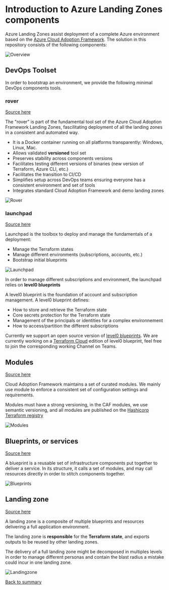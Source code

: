 # Introduction to Azure Landing Zones components

Azure Landing Zones assist deployment of a complete Azure environment based on the [Azure Cloud Adoption Framework](https://docs.microsoft.com/en-us/azure/cloud-adoption-framework/). The solution in this repository consists of the following components:

![Overview](../../_pictures/code_architecture/components.png)

## DevOps Toolset

In order to bootstrap an environment, we provide the following minimal DevOps components tools.

### rover

[Source here](https://github.com/aztfmod/rover)

The "rover" is part of the fundamental tool set of the Azure Cloud Adoption Framework Landing Zones, fascilitating deployment of all the landing zones in a consistent and automated way.

+ It is a Docker container running on all platforms transparently: Windows, Linux, Mac.
+ Allows validated **versioned** tool set
+ Preserves stability across components versions
+ Facilitates testing different versions of binaries (new version of Terraform, Azure CLI, etc.)
+ Facilitates the transition to CI/CD
+ Simplifies setup across DevOps teams ensuring everyone has a consistent environment and set of tools
+ Integrates standard Cloud Adoption Framework and demo landing zones

![Rover](../../_pictures/code_architecture/rover.png)

### launchpad

[Source here](https://github.com/aztfmod/level0)

Launchpad is the toolbox to deploy and manage the fundamentals of a deployment:

+ Manage the Terraform states
+ Manage different environments (subscriptions, accounts, etc.)
+ Bootstrap initial blueprints

![Launchpad](../../_pictures/code_architecture/launchpad.png)

In order to manage different subscriptions and environment, the launchpad relies on **level0 blueprints**

A level0 blueprint is the foundation of account and subscription management.  A level0 blueprint defines:

+ How to store and retrieve the Terraform state
+ Core secrets protection for the Terraform state
+ Management of the principals or identities for a complex environnement
+ How to access/partition the different subscriptions

Currently we support an open source version of [level0 blueprints](https://github.com/aztfmod/level0). We are currently working on a [Terraform Cloud](https://www.terraform.io/docs/cloud/index.html) edition of level0 blueprint, feel free to join the corresponding working Channel on Teams.

## Modules

[Source here](https://github.com/aztfmod/)

Cloud Adoption Framework maintains a set of curated modules. We mainly use module to enforce a consistent set of configuration settings and requirements.

Modules must have a strong versioning, in the CAF modules, we use semantic versioning, and all modules are published on the [Hashicorp Terraform registry](https://registry.terraform.io/modules/aztfmod)

![Modules](../../_pictures/code_architecture/modules.png)

## Blueprints, or services

[Source here](https://github.com/aztfmod/blueprints)

A blueprint is a reusable set of infrastructure components put together to deliver a service. In its structure, it calls a set of modules, and may call resources directly in order to stitch components together.

![Blueprints](../../_pictures/code_architecture/blueprints.png)

## Landing zone

[Source here](https://github.com/aztfmod/landginzones)

A landing zone is a composite of multiple blueprints and resources delivering a full application environment.

The landing zone is **responsible** for the **Terraform state**, and exports outputs to be reused by other landing zones.

The delivery of a full landing zone might be decomposed in multiples levels in order to manage different personas and contain the blast radius a mistake could incur in one landing zone.

![Landingzone](../../_pictures/code_architecture/landingzone.png)

[Back to summary](../README.md)